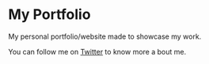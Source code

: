 # My Portfolio

My personal portfolio/website made to showcase my work.

You can follow me on [Twitter](https://twitter.com/rafacalvodev "Rafa's Twitter") to know more a bout me.
